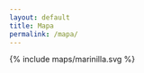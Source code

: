 ```yaml
---
layout: default
title: Mapa
permalink: /mapa/
---
```


<!-- styles -->
<style>
  .bar {
    fill: #a9a9a9;
    opacity: 0.5;
  }

  .bar:hover {
    fill: #ec008c;
    opacity: 0.5;
  }

  .series:hover .bar {
    fill: #ec008c;
    opacity: 1;
  }
</style>

<!-- styles end -->

<script type="text/javascript">

function color(x) {
  let elem = document.getElementById(x);
  displayName(x);

  if(x == 'Zona Urbana'){
    document.getElementById('ZU').src = '{{ site.baseurl }}/assets/urbana.svg';
    elem.style = 'fill:#0fb37c;fill-opacity:1;stroke:#fff;stroke-width:0;stroke-dasharray:none;stroke-opacity:0';
  }else{
    elem.style = 'fill:#ffa4a9;fill-opacity:1;stroke:#29352e;stroke-width:0.148823;stroke-dasharray:none;stroke-opacity:1';
  }
}

function cambiarcolor(x) {
  let elem = document.getElementById(x);

  displayName('');

  if(x == 'Zona Urbana'){
    document.getElementById('ZU').src = '';
    elem.style = 'fill:#F00;fill-opacity:1;color-interpolation:linearRGB;fill:#e5ed26;fill-opacity:1;stroke:#e5ed26;stroke-width:0.148823;stroke-dasharray:none;stroke-opacity:1';
  }else{
    elem.style = 'fill:#FFF;fill-opacity:1;stroke:#29352e;stroke-width:0.148823;stroke-dasharray:none;stroke-opacity:1';
  }
}

function displayName(name) {
    document.getElementById('vereda-nombre').firstChild.data = name;
}
</script>

{% include maps/marinilla.svg %}